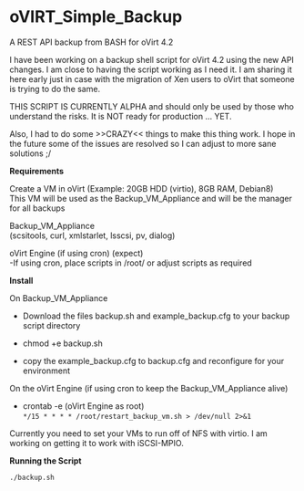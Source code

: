 # oVIRT_Simple_Backup
A REST API backup from BASH for oVirt 4.2

I have been working on a backup shell script for oVirt 4.2 using the new API changes. I am close to having the script working as I need it. I am sharing it here early just in case with the migration of Xen users to oVirt that someone is trying to do the same.

THIS SCRIPT IS CURRENTLY ALPHA and should only be used by those who understand the risks. It is NOT ready for production … YET.

Also, I had to do some >>CRAZY<< things to make this thing work. I hope in the future some of the issues are resolved so I can adjust to more sane solutions ;/

**Requirements**

Create a VM in oVirt (Example: 20GB HDD (virtio), 8GB RAM, Debian8)<br>
This VM will be used as the Backup_VM_Appliance and will be the manager for all backups

Backup_VM_Appliance<br>
(scsitools, curl, xmlstarlet, lsscsi, pv, dialog)

oVirt Engine (if using cron)
(expect)<br>
-If using cron, place scripts in /root/ or adjust scripts as required


**Install**

On Backup_VM_Appliance

 - Download the files backup.sh and example_backup.cfg to your backup script directory

 - chmod +e backup.sh

 - copy the example_backup.cfg to backup.cfg and reconfigure for your environment


On the oVirt Engine  (if using cron to keep the Backup_VM_Appliance alive)

 - crontab -e (oVirt Engine as root)<br>
`*/15 * * * * /root/restart_backup_vm.sh > /dev/null 2>&1`

Currently you need to set your VMs to run off of NFS with virtio. I am working on getting it to work with iSCSI-MPIO.

**Running the Script**

`./backup.sh`



